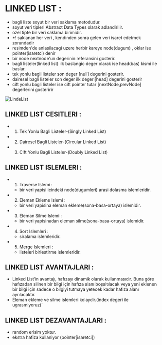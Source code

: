# LINKED LIST :
- bagli liste soyut bir veri saklama metodudur.
- soyut veri tipleri Abstract Data Types olarak adlandirilir.
- ozel tipte bir veri saklama birimidir.
- *! saklanan her veri , kendinden sonra gelen veri isaret edetmek zorundadir
- resimden'de anlasilacagi uzere herbir kareye node(dugum) , oklar ise pointer(isaretci) denir
- bir node nextnode'un degerinin referansini gosterir.
- bagli listeler(linked list) ilk baslangic deger olarak ise head(bas) kismi ile baslar.
- tek yonlu bagli listeler son deger [null] degerini gosterir.
- dairesel bagli listeler son deger ilk degeri[head] degerini gosterir
- cift yonlu bagli listeler ise cift pointer tutar [nextNode,prevNode] degerlerini gosteririr

![LindeList](https://i1.wp.com/gokhan-gokalp.com/wp-content/uploads/2015/06/singly.jpeg?ssl=1])

## LINKED LIST CESITLERI :

  - 1. Tek Yonlu Bagli Listeler-(Singly Linked List)
  - 2. Dairesel Bagli Listeler-(Circular Linked List)
  - 3. Cift Yonlu Bagli Listeler-(Doubly Linked List)

## LINKED LIST ISLEMLERI :

  - 1. Traverse Islemi :
    - bir veri yapisi icindeki node(dugumleri) arasi dolasma islemleridir.
  - 2. Eleman Ekleme Islemi :
    - bir veri yapisina eleman ekleme(sona-basa-ortaya) islemidir.
  - 3. Eleman Silme Islemi :
    - bir veri yapisinadan eleman silme(sona-basa-ortaya) islemidir.
  - 4. Sort Islemleri :
    - siralama islemleridir.
  - 5. Merge Islemleri :
    - listeleri birlestirme islemleridir.

## LINKED LIST AVANTAJLARI :

  - Linked List’in avantajı, hafızayı dinamik olarak kullanmasıdır. Buna göre hafızadan silinen bir bilgi için hafıza alanı boşaltılacak veya yeni eklenen bir bilgi için sadece o bilgiyi tutmaya yetecek kadar hafıza alanı ayrılacaktır.
  - Eleman ekleme ve silme islemleri kolaydir.(index degeri ile ugrasmiyoruz)`

## LINKED LIST DEZAVANTAJLARI :
  - random erisim yoktur.
  - ekstra hafiza kullaniyor (pointer[isaretci])
